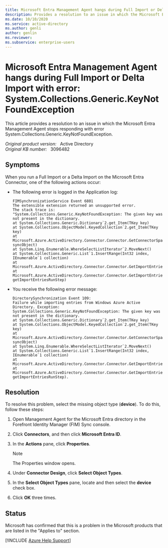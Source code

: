 ```yaml
---
title: Microsoft Entra Management Agent hangs during Full Import or Delta Import
description: Provides a resolution to an issue in which the Microsoft Entra Management Agent stops responding with error System.Collections.Generic.KeyNotFoundException.
ms.date: 10/10/2020
ms.service: active-directory
ms.author: genli
author: genlin
ms.reviewer: 
ms.subservice: enterprise-users
---
```

# Microsoft Entra Management Agent hangs during Full Import or Delta Import with error: System.Collections.Generic.KeyNotFoundException

This article provides a resolution to an issue in which the Microsoft Entra Management Agent stops responding with error System.Collections.Generic.KeyNotFoundException.

_Original product version:_ &nbsp; Active Directory  
_Original KB number:_ &nbsp; 3096482

## Symptoms

When you run a Full Import or a Delta Import on the Microsoft Entra Connector, one of the following actions occur:

- The following error is logged in the Application log:

    ```
    FIMSynchronizationService Event 6801
    The extensible extension returned an unsupported error.
    The stack trace is:
    "System.Collections.Generic.KeyNotFoundException: The given key was not present in the dictionary.
    at System.Collections.Generic.Dictionary`2.get_Item(TKey key)
    at System.Collections.ObjectModel.KeyedCollection`2.get_Item(TKey key)
    at Microsoft.Azure.ActiveDirectory.Connector.Connector.GetConnectorSpaceEntryChange(SyncObject syncObject)
    at System.Linq.Enumerable.WhereSelectListIterator`2.MoveNext()
    at System.Collections.Generic.List`1.InsertRange(Int32 index, IEnumerable`1 collection)
    at Microsoft.Azure.ActiveDirectory.Connector.Connector.GetImportEntriesCore()
    at Microsoft.Azure.ActiveDirectory.Connector.Connector.GetImportEntries(GetImportEntriesRunStep getImportEntriesRunStep)
    ```

- You receive the following error message:

    ```
    DirectorySynchronization Event 109:
    Failure while importing entries from Windows Azure Active Directory. Exception: System.Collections.Generic.KeyNotFoundException: The given key was not present in the dictionary.
    at System.Collections.Generic.Dictionary`2.get_Item(TKey key)
    at System.Collections.ObjectModel.KeyedCollection`2.get_Item(TKey key)
    at Microsoft.Azure.ActiveDirectory.Connector.Connector.GetConnectorSpaceEntryChange(SyncObject syncObject)
    at System.Linq.Enumerable.WhereSelectListIterator`2.MoveNext()
    at System.Collections.Generic.List`1.InsertRange(Int32 index, IEnumerable`1 collection)
    at Microsoft.Azure.ActiveDirectory.Connector.Connector.GetImportEntriesCore()
    at Microsoft.Azure.ActiveDirectory.Connector.Connector.GetImportEntries(GetImportEntriesRunStep getImportEntriesRunStep).
    ```

## Resolution

To resolve this problem, select the missing object type (**device**). To do this, follow these steps:

1. Open Management Agent for the Microsoft Entra directory in the Forefront Identity Manager (FIM) Sync console.
2. Click **Connectors**, and then click **Microsoft Entra ID**.
3. In the **Actions** pane, click **Properties**.

    > [!NOTE]
    > The Properties window opens.

4. Under **Connector Design**, click **Select Object Types**.
5. In the **Select Object Types** pane, locate and then select the **device**  check box.
6. Click **OK** three times.

## Status

Microsoft has confirmed that this is a problem in the Microsoft products that are listed in the "Applies to" section.

[!INCLUDE [Azure Help Support](../../includes/azure-help-support.md)]
